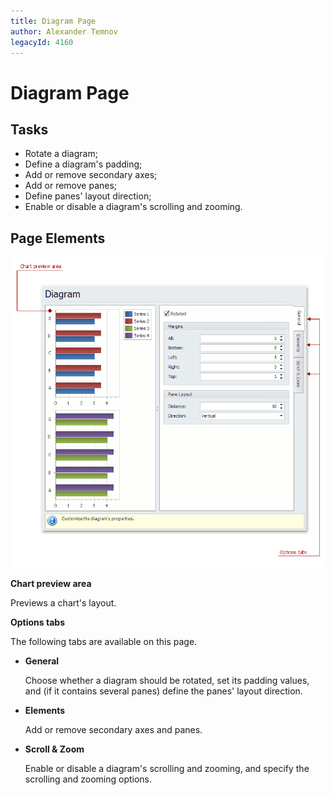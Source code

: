 ```yaml
---
title: Diagram Page
author: Alexander Temnov
legacyId: 4160
---
```

# Diagram Page
## Tasks
* Rotate a diagram;
* Define a diagram's padding;
* Add or remove secondary axes;
* Add or remove panes;
* Define panes' layout direction;
* Enable or disable a diagram's scrolling and zooming.

## Page Elements
![ChartWizard_DiagramTab](../../../images/img7233.png)

**Chart preview area**

Previews a chart's layout.

**Options tabs**

The following  tabs are available on this page.
* **General**
	
	Choose whether a diagram should be rotated, set its padding values, and (if it contains several panes) define the panes' layout direction.
* **Elements**
	
	Add or remove secondary axes and panes.
* **Scroll &amp; Zoom**
	
	Enable or disable a diagram's scrolling and zooming, and specify the scrolling and zooming options.